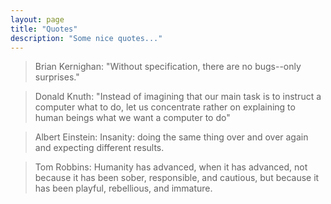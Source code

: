 ```yaml
---
layout: page
title: "Quotes"
description: "Some nice quotes..."
---
```




> Brian Kernighan: 
> "Without specification, there are no bugs--only surprises."



> Donald Knuth:
> "Instead of imagining that our main task is to instruct a computer what to do, let us concentrate rather on explaining to human beings what we want a computer to do"


> Albert Einstein:
> Insanity: doing the same thing over and over again and expecting different results. 


> Tom Robbins:
> Humanity has advanced, when it has advanced, not because it has been sober, responsible, and cautious, but because it has been playful, rebellious, and immature.
                
                

